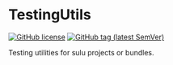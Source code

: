 # TestingUtils

[![GitHub license](https://img.shields.io/github/license/handcraftedinthealps/testing-utils.svg)](https://github.com/handcraftedinthealps/testing-utils/blob/master/LICENSE)
[![GitHub tag (latest SemVer)](https://img.shields.io/github/tag/handcraftedinthealps/testing-utils.svg)](https://github.com/handcraftedinthealps/testing-utils/releases)

Testing utilities for sulu projects or bundles.
